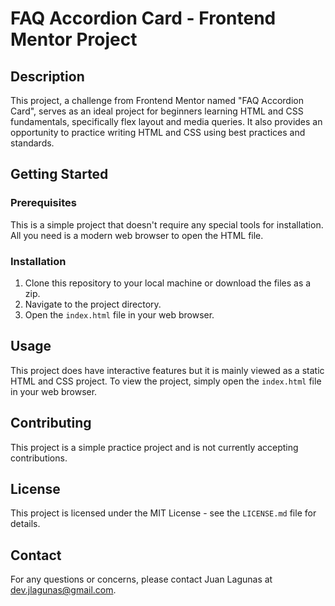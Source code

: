 # FAQ Accordion Card - Frontend Mentor Project

## Description

This project, a challenge from Frontend Mentor named "FAQ Accordion Card", serves as an ideal project for beginners learning HTML and CSS fundamentals, specifically flex layout and media queries. It also provides an opportunity to practice writing HTML and CSS using best practices and standards.

## Getting Started

### Prerequisites

This is a simple project that doesn't require any special tools for installation. All you need is a modern web browser to open the HTML file.

### Installation

1. Clone this repository to your local machine or download the files as a zip.
2. Navigate to the project directory.
3. Open the `index.html` file in your web browser.

## Usage

This project does have interactive features but it is mainly viewed as a static HTML and CSS project. To view the project, simply open the `index.html` file in your web browser.

## Contributing

This project is a simple practice project and is not currently accepting contributions.

## License

This project is licensed under the MIT License - see the `LICENSE.md` file for details.

## Contact

For any questions or concerns, please contact Juan Lagunas at dev.jlagunas@gmail.com.
